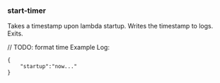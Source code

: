 ### start-timer

Takes a timestamp upon lambda startup. Writes the timestamp to logs. Exits.

// TODO: format time
Example Log:
```
{
    "startup":"now..."
}
```
